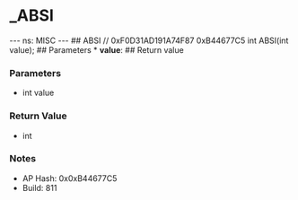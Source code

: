 # _ABSI

--- ns: MISC --- ## ABSI  // 0xF0D31AD191A74F87 0xB44677C5 int ABSI(int value);   ## Parameters * **value**:  ## Return value

### Parameters
* int value

### Return Value
* int

### Notes
* AP Hash: 0x0xB44677C5
* Build: 811

